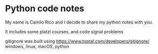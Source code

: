 # Python code notes

My name is Camilo Rico and I decide to share my python notes with you.

It includes some platzi courses, and code signal problems

gitignore was built using https://www.toptal.com/developers/gitignore/ 
windows, linux, macOS, python
